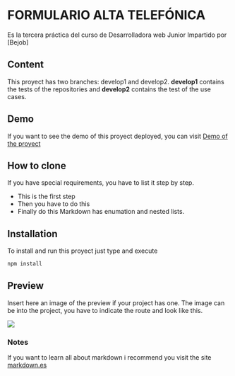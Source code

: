 # FORMULARIO ALTA TELEFÓNICA
Es la tercera práctica del curso de Desarrolladora web Junior Impartido por [Bejob]
## Content
This proyect has two branches: develop1 and develop2. **develop1** contains the tests of the repositories and **develop2** contains the test of the use cases.
## Demo
If you want to see the demo of this proyect deployed, you can visit [Demo of the proyect](https://anabelisa.co/tips-para-hacer-un-buen-readme-md/)
## How to clone
If you have special requirements, you have to list it step by step.
* This is the first step
* Then you have to do this
* Finally do this
Markdown has enumation and nested lists.
## Installation
To install and run this proyect just type and execute
```bash
npm install
```
## Preview
Insert here an image of the preview if your project has one. The image can be into the project, you have to indicate the route and look like this.

![](/preview.jpg)

### Notes
If you want to learn all about markdown i recommend you visit the site [markdown.es](https://markdown.es/sintaxis-markdown/)
